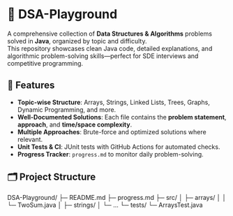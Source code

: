 # 🧩 DSA-Playground
A comprehensive collection of **Data Structures & Algorithms** problems solved in **Java**, organized by topic and difficulty.  
This repository showcases clean Java code, detailed explanations, and algorithmic problem-solving skills—perfect for SDE interviews and competitive programming.

## 📌 Features
- **Topic-wise Structure**: Arrays, Strings, Linked Lists, Trees, Graphs, Dynamic Programming, and more.
- **Well-Documented Solutions**: Each file contains the **problem statement**, **approach**, and **time/space complexity**.
- **Multiple Approaches**: Brute-force and optimized solutions where relevant.
- **Unit Tests & CI**: JUnit tests with GitHub Actions for automated checks.
- **Progress Tracker**: `progress.md` to monitor daily problem-solving.

## 🗂️ Project Structure
DSA-Playground/
├─ README.md
├─ progress.md
├─ src/
│ ├─ arrays/
│ │ └─ TwoSum.java
│ ├─ strings/
│ └─ ...
└─ tests/
└─ ArraysTest.java
